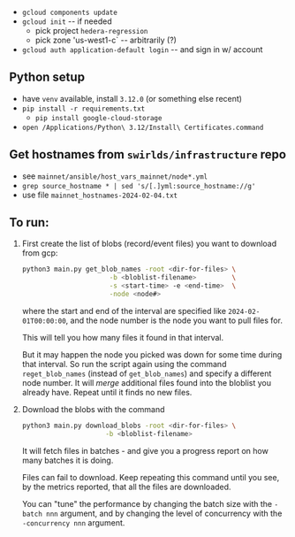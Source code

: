 * `gcloud components update`
* `gcloud init` -- if needed
  * pick project `hedera-regression`
  * pick zone 'us-west1-c` -- arbitrarily (?)
* `gcloud auth application-default login` -- and sign in w/ account

## Python setup
* have `venv` available, install `3.12.0` (or something else recent)
* `pip install -r requirements.txt`
  * `pip install google-cloud-storage`
* `open /Applications/Python\ 3.12/Install\ Certificates.command`

## Get hostnames from `swirlds/infrastructure` repo
* see `mainnet/ansible/host_vars_mainnet/node*.yml`
* `grep source_hostname * | sed 's/[.]yml:source_hostname://g'`
* use file `mainnet_hostnames-2024-02-04.txt`

## To run:
1. First create the list of blobs (record/event files) you want to download from gcp:
   ```bash
   python3 main.py get_blob_names -root <dir-for-files> \
                         -b <bloblist-filename>         \
                         -s <start-time> -e <end-time>  \
                         -node <node#>
   ```
   where the start and end of the interval are specified like `2024-02-01T00:00:00`,
   and the node number is the node you want to pull files for.

   This will tell you how many files it found in that interval.

   But it may happen the node you picked was down for some time during
   that interval.  So run the script again using the command `reget_blob_names`
   (instead of `get_blob_names`) and specify a different node number.  It
   will _merge_ additional files found into the bloblist you already
   have.  Repeat until it finds no new files.

2. Download the blobs with the command
   ```bash
   python3 main.py download_blobs -root <dir-for-files> \
                        -b <bloblist-filename> 
   ```
   It will fetch files in batches - and give you a progress report on
   how many batches it is doing.

   Files can fail to download.  Keep repeating this command until you see,
   by the metrics reported, that all the files are downloaded.

   You can "tune" the performance by changing the batch size with the
   `-batch nnn` argument, and by changing the level of concurrency with the
   `-concurrency nnn` argument.